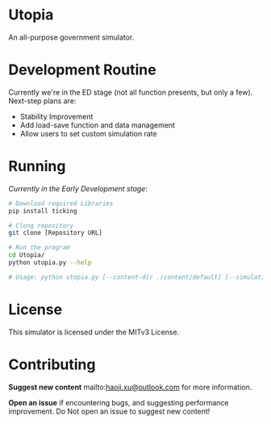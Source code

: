 # Utopia
An all-purpose government simulator.



 # Development Routine

Currently we're in the ED stage (not all function presents, but only a few). Next-step plans are:

- Stability Improvement
- Add load-save function and data management
- Allow users to set custom simulation rate



# Running

*Currently in the Early Development stage*:

```Bash
# Download required Libraries
pip install ticking

# Clong repository
git clone [Repository URL]

# Run the program
cd Utopia/
python utopia.py --help

# Usage: python utopia.py [--content-dir ./content/default] [--simulation-speed NORMAL] [--force-new-simulation true]
```



# License

This simulator is licensed under the MITv3 License.



# Contributing

**Suggest new content** mailto:haoji.xu@outlook.com for more information.

**Open an issue** if encountering bugs, and suggesting performance improvement. Do Not open an issue to suggest new content!



